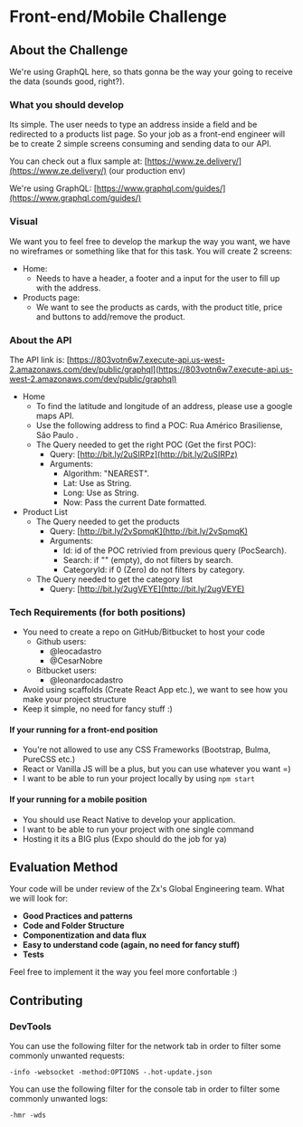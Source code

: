 # Front-end/Mobile Challenge

## About the Challenge

We're using GraphQL here, so thats gonna be the way your going to receive the data (sounds good, right?).

### What you should develop

Its simple. The user needs to type an address inside a field and be redirected to a products list page. So your job as a front-end engineer will be to create 2 simple screens consuming and sending data to our API.

You can check out a flux sample at: [https://www.ze.delivery/](https://www.ze.delivery/) (our production env)

We're using GraphQL: [https://www.graphql.com/guides/](https://www.graphql.com/guides/)

### Visual

We want you to feel free to develop the markup the way you want, we have no wireframes or something like that for this task. You will create 2 screens:

- Home:
  - Needs to have a header, a footer and a input for the user to fill up with the address.
- Products page:
  - We want to see the products as cards, with the product title, price and buttons to add/remove the product.

### About the API

The API link is: [https://803votn6w7.execute-api.us-west-2.amazonaws.com/dev/public/graphql](https://803votn6w7.execute-api.us-west-2.amazonaws.com/dev/public/graphql)

- Home
  - To find the latitude and longitude of an address, please use a google maps API.
  - Use the following address to find a POC: Rua Américo Brasiliense, São Paulo .
  - The Query needed to get the right POC (Get the first POC):
    - Query: [http://bit.ly/2uSIRPz](http://bit.ly/2uSIRPz)
    - Arguments:
      - Algorithm: "NEAREST".
      - Lat: Use as String.
      - Long: Use as String.
      - Now: Pass the current Date formatted.
- Product List
  - The Query needed to get the products
    - Query: [http://bit.ly/2vSpmqK](http://bit.ly/2vSpmqK)
    - Arguments:
      - Id: id of the POC retrivied from previous query (PocSearch).
      - Search: if "" (empty), do not filters by search.
      - CategoryId: if 0 (Zero) do not filters by category.
  - The Query needed to get the category list
    - Query: [http://bit.ly/2ugVEYE](http://bit.ly/2ugVEYE)

### Tech Requirements (for both positions)

- You need to create a repo on GitHub/Bitbucket to host your code
  - Github users:
    - @leocadastro
    - @CesarNobre
  - Bitbucket users:
    - @leonardocadastro
- Avoid using scaffolds (Create React App etc.), we want to see how you make your project structure
- Keep it simple, no need for fancy stuff :)

#### If your running for a front-end position

- You're not allowed to use any CSS Frameworks (Bootstrap, Bulma, PureCSS etc.)
- React or Vanilla JS will be a plus, but you can use whatever you want =)
- I want to be able to run your project locally by using `npm start`

#### If your running for a mobile position

- You should use React Native to develop your application.
- I want to be able to run your project with one single command
- Hosting it its a BIG plus (Expo should do the job for ya)

## Evaluation Method

Your code will be under review of the Zx's Global Engineering team. What we will look for:

- **Good Practices and patterns**
- **Code and Folder Structure**
- **Componentization and data flux**
- **Easy to understand code (again, no need for fancy stuff)**
- **Tests**

Feel free to implement it the way you feel more confortable :)

## Contributing

### DevTools

You can use the following filter for the network tab in order to filter some commonly unwanted requests:

`-info -websocket -method:OPTIONS -.hot-update.json`

You can use the following filter for the console tab in order to filter some commonly unwanted logs:

`-hmr -wds`
